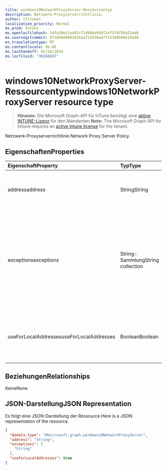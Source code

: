 ```yaml
---
title: windows10NetworkProxyServer-Ressourcentyp
description: Netzwerk-Proxyserverrichtlinie.
author: tfitzmac
localization_priority: Normal
ms.prod: Intune
ms.openlocfilehash: 1dfe20e52ad63cf1d0d6a958f2ef5f4f89a53ad6
ms.sourcegitcommit: 873b99d9001d1b2af21836e47f15360b08e10a40
ms.translationtype: MT
ms.contentlocale: de-DE
ms.lasthandoff: 02/26/2019
ms.locfileid: "30260697"
---
```

# <a name="windows10networkproxyserver-resource-type"></a><span data-ttu-id="450f3-103">windows10NetworkProxyServer-Ressourcentyp</span><span class="sxs-lookup"><span data-stu-id="450f3-103">windows10NetworkProxyServer resource type</span></span>

> <span data-ttu-id="450f3-104">**Hinweis:** Die Microsoft Graph-API für InTune benötigt eine [aktive INTUNE-Lizenz](https://go.microsoft.com/fwlink/?linkid=839381) für den Mandanten.</span><span class="sxs-lookup"><span data-stu-id="450f3-104">**Note:** The Microsoft Graph API for Intune requires an [active Intune license](https://go.microsoft.com/fwlink/?linkid=839381) for the tenant.</span></span>

<span data-ttu-id="450f3-105">Netzwerk-Proxyserverrichtlinie.</span><span class="sxs-lookup"><span data-stu-id="450f3-105">Network Proxy Server Policy.</span></span>

## <a name="properties"></a><span data-ttu-id="450f3-106">Eigenschaften</span><span class="sxs-lookup"><span data-stu-id="450f3-106">Properties</span></span>
|<span data-ttu-id="450f3-107">Eigenschaft</span><span class="sxs-lookup"><span data-stu-id="450f3-107">Property</span></span>|<span data-ttu-id="450f3-108">Typ</span><span class="sxs-lookup"><span data-stu-id="450f3-108">Type</span></span>|<span data-ttu-id="450f3-109">Beschreibung</span><span class="sxs-lookup"><span data-stu-id="450f3-109">Description</span></span>|
|:---|:---|:---|
|<span data-ttu-id="450f3-110">address</span><span class="sxs-lookup"><span data-stu-id="450f3-110">address</span></span>|<span data-ttu-id="450f3-111">String</span><span class="sxs-lookup"><span data-stu-id="450f3-111">String</span></span>|<span data-ttu-id="450f3-112">Adresse des Proxyservers.</span><span class="sxs-lookup"><span data-stu-id="450f3-112">Address to the proxy server.</span></span> <span data-ttu-id="450f3-113">Geben Sie eine Adresse im Format <server>\[":"<port>\] an.</span><span class="sxs-lookup"><span data-stu-id="450f3-113">Specify an address in the format <server>\[“:”<port>\]</span></span>|
|<span data-ttu-id="450f3-114">exceptions</span><span class="sxs-lookup"><span data-stu-id="450f3-114">exceptions</span></span>|<span data-ttu-id="450f3-115">String-Sammlung</span><span class="sxs-lookup"><span data-stu-id="450f3-115">String collection</span></span>|<span data-ttu-id="450f3-116">Adressen, die den Proxyserver nicht verwenden sollten.</span><span class="sxs-lookup"><span data-stu-id="450f3-116">Addresses that should not use the proxy server.</span></span> <span data-ttu-id="450f3-117">Das System verwendet den Proxyserver nicht für Adressen, die mit den Angaben in diesem Knoten beginnen.</span><span class="sxs-lookup"><span data-stu-id="450f3-117">The system will not use the proxy server for addresses beginning with what is specified in this node.</span></span>|
|<span data-ttu-id="450f3-118">useForLocalAddresses</span><span class="sxs-lookup"><span data-stu-id="450f3-118">useForLocalAddresses</span></span>|<span data-ttu-id="450f3-119">Boolean</span><span class="sxs-lookup"><span data-stu-id="450f3-119">Boolean</span></span>|<span data-ttu-id="450f3-120">Gibt an, ob der Proxyserver für lokale (Intranet-)Adressen verwendet werden soll.</span><span class="sxs-lookup"><span data-stu-id="450f3-120">Specifies whether the proxy server should be used for local (intranet) addresses.</span></span>|

## <a name="relationships"></a><span data-ttu-id="450f3-121">Beziehungen</span><span class="sxs-lookup"><span data-stu-id="450f3-121">Relationships</span></span>
<span data-ttu-id="450f3-122">Keine</span><span class="sxs-lookup"><span data-stu-id="450f3-122">None</span></span>

## <a name="json-representation"></a><span data-ttu-id="450f3-123">JSON-Darstellung</span><span class="sxs-lookup"><span data-stu-id="450f3-123">JSON Representation</span></span>
<span data-ttu-id="450f3-124">Es folgt eine JSON-Darstellung der Ressource.</span><span class="sxs-lookup"><span data-stu-id="450f3-124">Here is a JSON representation of the resource.</span></span>
<!-- {
  "blockType": "resource",
  "@odata.type": "microsoft.graph.windows10NetworkProxyServer"
}
-->
``` json
{
  "@odata.type": "#microsoft.graph.windows10NetworkProxyServer",
  "address": "String",
  "exceptions": [
    "String"
  ],
  "useForLocalAddresses": true
}
```




